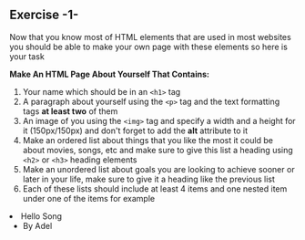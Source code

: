 ## Exercise -1-

Now that you know most of HTML elements that are used in most websites you should be able to make your own page with these elements so here is your task

**Make An HTML Page About Yourself That Contains:**

1. Your name which should be in an `<h1>` tag 
2. A paragraph about yourself using the `<p>` tag and the text formatting tags **at least two** of them
2. An image of you using the `<img>` tag and specify a width and a height for it (150px/150px) and don't forget to add the **alt** attribute to it
3. Make an ordered list about things that you like the most it could be about movies, songs, etc and make sure to give this list a heading using `<h2>` or `<h3>` heading elements
4. Make an unordered list about goals you are looking to achieve sooner or later in your life, make sure to give it a heading like the previous list
6. Each of these lists should include at least 4 items and one nested item under one of the items for example
 <li>
    Hello Song
    <ul>
        <li>By Adel</li>
    </ul>
</li>

